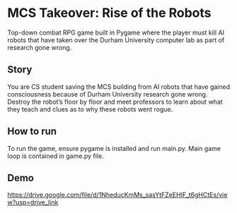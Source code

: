 # MCS Takeover: Rise of the Robots
Top-down combat RPG game built in Pygame where the player must kill AI robots that have taken over the Durham University computer lab as part of research gone wrong.

## Story
You are CS student saving the MCS building from AI robots that have gained consciousness because of Durham University research gone wrong. Destroy the robot’s floor by floor and meet professors to learn about what they teach and clues as to why these robots went rogue.

## How to run

To run the game, ensure pygame is installed and run main.py. Main game loop is contained in game.py file.

## Demo

https://drive.google.com/file/d/1NheducKmMs_sasYtFZeEHIF_t6gHCtEs/view?usp=drive_link
